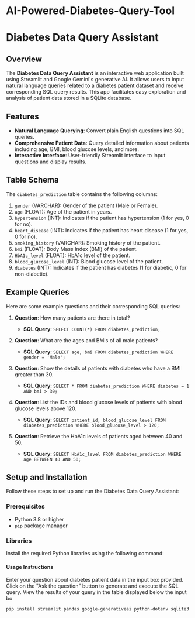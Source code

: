 # AI-Powered-Diabetes-Query-Tool 

# Diabetes Data Query Assistant

## Overview

The **Diabetes Data Query Assistant** is an interactive web application built using Streamlit and Google Gemini's generative AI. It allows users to input natural language queries related to a diabetes patient dataset and receive corresponding SQL query results. This app facilitates easy exploration and analysis of patient data stored in a SQLite database.

## Features

- **Natural Language Querying**: Convert plain English questions into SQL queries.
- **Comprehensive Patient Data**: Query detailed information about patients including age, BMI, blood glucose levels, and more.
- **Interactive Interface**: User-friendly Streamlit interface to input questions and display results.

## Table Schema

The `diabetes_prediction` table contains the following columns:

1. `gender` (VARCHAR): Gender of the patient (Male or Female).
2. `age` (FLOAT): Age of the patient in years.
3. `hypertension` (INT): Indicates if the patient has hypertension (1 for yes, 0 for no).
4. `heart_disease` (INT): Indicates if the patient has heart disease (1 for yes, 0 for no).
5. `smoking_history` (VARCHAR): Smoking history of the patient.
6. `bmi` (FLOAT): Body Mass Index (BMI) of the patient.
7. `HbA1c_level` (FLOAT): HbA1c level of the patient.
8. `blood_glucose_level` (INT): Blood glucose level of the patient.
9. `diabetes` (INT): Indicates if the patient has diabetes (1 for diabetic, 0 for non-diabetic).

## Example Queries

Here are some example questions and their corresponding SQL queries:

1. **Question**: How many patients are there in total?
   - **SQL Query**: `SELECT COUNT(*) FROM diabetes_prediction;`

2. **Question**: What are the ages and BMIs of all male patients?
   - **SQL Query**: `SELECT age, bmi FROM diabetes_prediction WHERE gender = 'Male';`

3. **Question**: Show the details of patients with diabetes who have a BMI greater than 30.
   - **SQL Query**: `SELECT * FROM diabetes_prediction WHERE diabetes = 1 AND bmi > 30;`

4. **Question**: List the IDs and blood glucose levels of patients with blood glucose levels above 120.
   - **SQL Query**: `SELECT patient_id, blood_glucose_level FROM diabetes_prediction WHERE blood_glucose_level > 120;`

5. **Question**: Retrieve the HbA1c levels of patients aged between 40 and 50.
   - **SQL Query**: `SELECT HbA1c_level FROM diabetes_prediction WHERE age BETWEEN 40 AND 50;`

## Setup and Installation

Follow these steps to set up and run the Diabetes Data Query Assistant:

### Prerequisites

- Python 3.8 or higher
- `pip` package manager

### Libraries

Install the required Python libraries using the following command: 


#### Usage Instructions
Enter your question about diabetes patient data in the input box provided.
Click on the "Ask the question" button to generate and execute the SQL query.
View the results of your query in the table displayed below the input bo

```bash    
pip install streamlit pandas google-generativeai python-dotenv sqlite3



